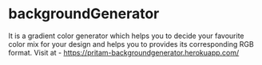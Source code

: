 # backgroundGenerator
It is a gradient color generator which helps you to decide your favourite color mix for your design and helps you to provides its corresponding RGB format.
Visit at - https://pritam-backgroundgenerator.herokuapp.com/
